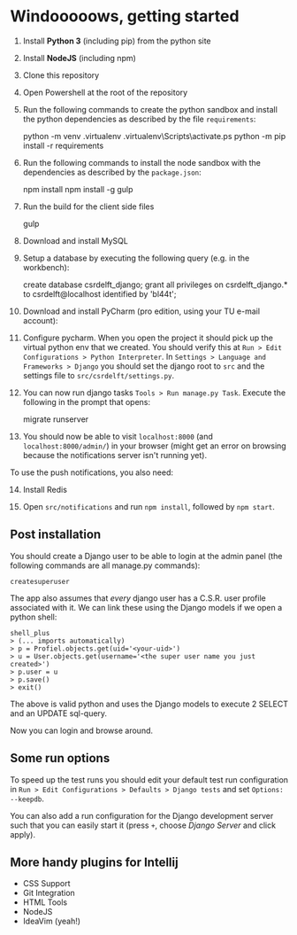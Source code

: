 # Windooooows, getting started

1. Install **Python 3** (including pip) from the python site
2. Install **NodeJS** (including npm)
3. Clone this repository
4. Open Powershell at the root of the repository
5. Run the following commands to create the python sandbox and install the python dependencies
   as described by the file `requirements`:

    python -m venv .virtualenv
	  .virtualenv\Scripts\activate.ps
	  python -m pip install -r requirements

6. Run the following commands to install the node sandbox with the dependencies as described by the
   `package.json`:

	  npm install
	  npm install -g gulp

7. Run the build for the client side files

    gulp

8. Download and install MySQL

9. Setup a database by executing the following query (e.g. in the workbench):

    create database csrdelft_django; grant all privileges on csrdelft_django.* to csrdelft@localhost identified by 'bl44t';

10. Download and install PyCharm (pro edition, using your TU e-mail account):

11. Configure pycharm. When you open the project it should pick up the virtual python env that we
   created. You should verify this at `Run > Edit Configurations > Python Interpreter`.
   In `Settings > Language and Frameworks > Django` you should set the django root to `src`
   and the settings file to `src/csrdelft/settings.py`.

12. You can now run django tasks `Tools > Run manage.py Task`. Execute the following in the prompt
    that opens:

    migrate
	  runserver

13. You should now be able to visit `localhost:8000` (and `localhost:8000/admin/`) in your browser
    (might get an error on browsing because the notifications server isn't running yet).

To use the push notifications, you also need:

14. Install Redis

15. Open `src/notifications` and run `npm install`, followed by `npm start`.

## Post installation

You should create a Django user to be able to login at the admin panel (the following commands are
all manage.py commands):

    createsuperuser

The app also assumes that *every* django user has a C.S.R. user profile associated with it.
We can link these using the Django models if we open a python shell:

    shell_plus
    > (... imports automatically)
    > p = Profiel.objects.get(uid='<your-uid>')
    > u = User.objects.get(username='<the super user name you just created>')
    > p.user = u
    > p.save()
    > exit()

The above is valid python and uses the Django models to execute 2 SELECT and an UPDATE sql-query.

Now you can login and browse around.

## Some run options

To speed up the test runs you should edit your default test run configuration in
`Run > Edit Configurations > Defaults > Django tests` and set `Options: --keepdb`.

You can also add a run configuration for the Django development server such that you can easily
start it (press `+`, choose *Django Server* and click apply).

## More handy plugins for Intellij

- CSS Support
- Git Integration
- HTML Tools
- NodeJS
- IdeaVim (yeah!)
